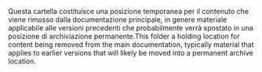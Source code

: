 <span data-ttu-id="24477-101">Questa cartella costituisce una posizione temporanea per il contenuto che viene rimosso dalla documentazione principale, in genere materiale applicabile alle versioni precedenti che probabilmente verrà spostato in una posizione di archiviazione permanente.</span><span class="sxs-lookup"><span data-stu-id="24477-101">This folder a holding location for content being removed from the main documentation, typically material that applies to earlier versions that will likely be moved into a permanent archive location.</span></span>